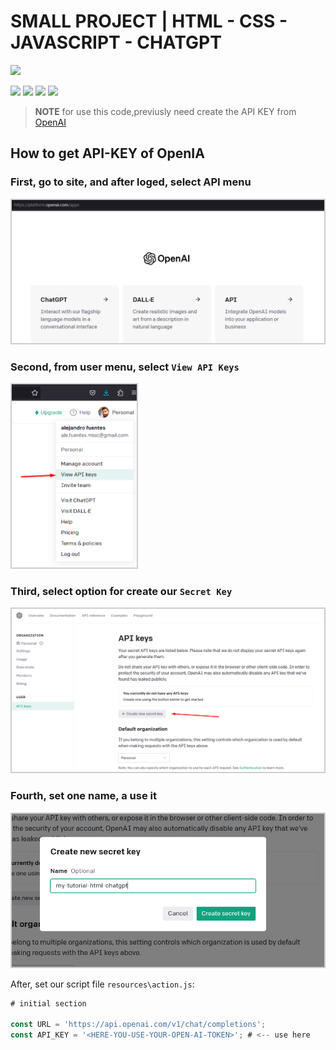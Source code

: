 # SMALL PROJECT | HTML - CSS - JAVASCRIPT - CHATGPT
![](https://img.shields.io/badge/by-Alejandro_Fuentes-informational?style=flat-square&color=cdcdcd)

![](https://img.shields.io/badge/HTML5-platform-informational?style=flat-square&logo=html5&labelColor=fff&color=cdcdcd) 
![](https://img.shields.io/badge/CSS3-layout-informational?style=flat-square&logo=css3&labelColor=000&color=cdcdcd) 
![](https://img.shields.io/badge/JS-code-informational?style=flat-square&logo=html5&labelColor=fff&color=cdcdcd) 
![](https://img.shields.io/badge/ChatGPT-AI-informational?style=flat-square&labelColor=000&color=cdcdcd)

> **NOTE** for use this code,previusly need create the API KEY from [OpenAI][link-openai]

## How to get API-KEY of OpenIA

### **First**, go to site, and after loged, select API menu

<img src="resources/img/tutorial_openAI.png" style="width:500px; border:solid 2px #cdcdcd;" alt="First, go to site, and after loged, select API menu" />

### **Second**, from user menu, select `View API Keys`

<img src="resources/img/tutorial_openAI-menu.png" style="width:200px; border:solid 2px #cdcdcd;" alt="Second, from user menu, select View API Keys" />


### **Third**, select option for create our `Secret Key`

<img src="resources/img/tutorial_openAI-button-create-key.png" style="width:500px; border:solid 2px #cdcdcd;" alt="Third, select option for create our Secret Key" />

### **Fourth**, set one name, a use it

<img src="resources/img/tutorial_openAI-create-name-key.png" style="width:500px; border:solid 2px #cdcdcd;" alt="Fourth, set one name, a use it" />


After, set our script file `resources\action.js`:

```javascript
# initial section

const URL = 'https://api.openai.com/v1/chat/completions';
const API_KEY = '<HERE-YOU-USE-YOUR-OPEN-AI-TOKEN>'; # <-- use here

```


<!-- link, tools, etc -->
[link-openai]:https://openai.com/